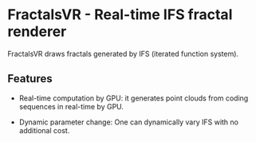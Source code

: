 # FractalsVR - Real-time IFS fractal renderer

FractalsVR draws fractals generated by IFS (iterated function system).

## Features

- Real-time computation by GPU: it generates point clouds from coding sequences in real-time by GPU.

- Dynamic parameter change: One can dynamically vary IFS with no additional cost.
